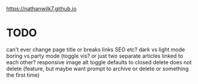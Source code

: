https://nathanwilk7.github.io

# TODO

can't ever change page title or breaks links SEO etc?
dark vs light mode
boring vs party mode (toggle vis? or just two separate articles linked to each other?
responsive
image alt
toggle defaults to closed
delete does not delete (feature, but maybe want prompt to archive or delete or something the first time)
